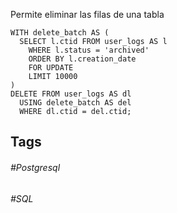 Permite eliminar las filas de una tabla

```postgresql
WITH delete_batch AS (
  SELECT l.ctid FROM user_logs AS l
    WHERE l.status = 'archived'
    ORDER BY l.creation_date
    FOR UPDATE
    LIMIT 10000
)
DELETE FROM user_logs AS dl
  USING delete_batch AS del
  WHERE dl.ctid = del.ctid;
```
## Tags

###### #Postgresql
###### #SQL